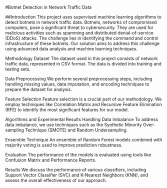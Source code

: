 #Botnet Detection in Network Traffic Data

##Introduction
This project uses supervised machine learning algorithms to detect botnets in network traffic data. Botnets, networks of compromised computers, pose a significant threat to cybersecurity. They are used for malicious activities such as spamming and distributed denial-of-service (DDoS) attacks. The challenge lies in identifying the command and control infrastructure of these botnets. Our solution aims to address this challenge using advanced data analysis and machine learning techniques.

Methodology
Dataset
The dataset used in this project consists of network traffic data, represented in CSV format. The data is divided into training and testing sets.

Data Preprocessing
We perform several preprocessing steps, including handling missing values, data imputation, and encoding techniques to prepare the dataset for analysis.

Feature Selection
Feature selection is a crucial part of our methodology. We employ techniques like Correlation Matrix and Recursive Feature Elimination (RFE) to identify the most significant features for our model.

Algorithms and Experimental Results
Handling Data Imbalance
To address data imbalance, we use techniques such as the Synthetic Minority Over-sampling Technique (SMOTE) and Random Undersampling.

Ensemble Technique
An ensemble of Random Forest models combined with majority voting is used to improve prediction robustness.

Evaluation
The performance of the models is evaluated using tools like Confusion Matrix and Performance Reports.

Results
We discuss the performance of various classifiers, including Support Vector Classifier (SVC) and K-Nearest Neighbors (KNN), and assess the overall effectiveness of our approach.
